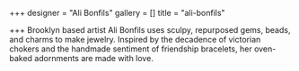 +++
designer = "Ali Bonfils"
gallery = []
title = "ali-bonfils"

+++
Brooklyn based artist Ali Bonfils uses sculpy, repurposed gems, beads, and charms to make jewelry. Inspired by the decadence of victorian chokers and the handmade sentiment of friendship bracelets, her oven-baked adornments are made with love.